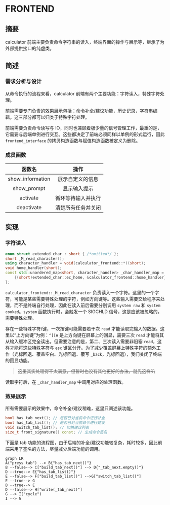 # FRONTEND

## 摘要

calculator 前端主要负责命令字符串的读入，终端界面的操作与展示等，继承了为外部提供接口的纯虚类。

## 简述

### 需求分析与设计

从命令执行的流程来看，calculator 前端有两个主要功能：字符读入，特殊字符处理。

前端需要专门负责的效果展示包括：命令补全/建议功能，历史记录，字符串编辑。这三部分都可以归类于特殊字符处理。

前端需要负责命令读写与 IO，同时也兼顾着极少量的信号管理工作，最重的是，它需要与后端单例进行交互。这些都决定了前端必须同样以单例的形式运行，因此 `frontend_interface` 的拷贝构造函数与赋值构造函数被定义为删除。

### 成员函数

|函数名|操作|
|:-:|:-:|
|show_information|展示自定义的信息|
|show_prompt|显示输入提示|
|activate|循环等待输入并执行|
|deactivate|清楚所有任务并关闭|

## 实现

### 字符读入

~~~cpp
enum struct extended_char : short { /*omitted*/ };
short _M_read_character();
using character_handler = void(calculator_frontend::*)(short);
void home_handler(short);
const std::unordered_map<short, character_handler> _char_handler_map = {
    {(short)extended_char::ec_home, &calculator_frontend::home_handler},
};
~~~

`calculator_frontend::_M_read_character` 负责读入一个字符。这里的一个字符，可能是某些需要特殊处理的字符，例如方向键等。这些输入需要交给程序来处理，而不是终端自行处理，因此在读入前后需要分别调用 `system raw` 和 `system cooked`。`system` 函数执行时，会触发一个 SIGCHLD 信号，这是应该被忽略的，需要特殊处理。

存在一些特殊字符/键，一次按键可能需要若干次 `read` 才能读取完输入的数据。这里以“上方向键”为例：`^[[A` 是上方向键在屏幕上的回显，需要三次 `read` 才能将其从输入缓冲区完全读出。但需要注意的是，第二、三次读入需要非阻塞 `read`，这样才能将这些特殊字符与 `esc` 键区分开。为了减少覆盖屏幕上特殊字符的额外工作（光标回退、覆盖空白、光标回退、覆写 `_back`，光标回退），我们关闭了终端的回显功能。

> ~~这里其实处理得不太满意，但暂时也没有其他更好的办法，就先这样叭~~

读取字符后，在 `_char_handler_map` 中调用对应的处理函数。

### 效果展示

所有需要展示的效果中，命令补全/建议稍难，这里只阐述该功能。

~~~cpp
bool has_tab_next(); // 是否已对当前命令进行补全
bool has_tab_list(); // 是否已对当前命令进行建议
void switch_tab_list(); // 切换建议列表
size_t front_signature() const; // 生成命令签名
~~~

下面是 tab 功能的流程图，由于后端的补全/建议功能较复杂，耗时较多，因此前端采用了签名的方法，尽量减少后端功能的调用。

~~~mermaid
graph LR
A("press tab") --> B{"has_tab_next()"}
B --false--> C["build_tab_next()"] --> D{"_tab_next.empty()"}
D --true--> E{"has_tab_list()"}
E --false--> F["build_tab_list()"] -->G["switch_tab_list()"]
E --true--> G
B --true--> E
D --false--> H["write(_tab_next)"]
G --> I("cycle")
I --> G
~~~